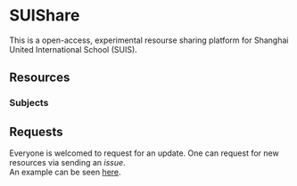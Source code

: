# SUIShare
This is a open-access, experimental resourse sharing platform for Shanghai United International School (SUIS).

## Resources
### Subjects


## Requests
Everyone is welcomed to request for an update. One can request for new resources via sending an *issue*.    
An example can be seen [here](https://github.com/Jay-Feng2008/SUIShare/issues/1).
